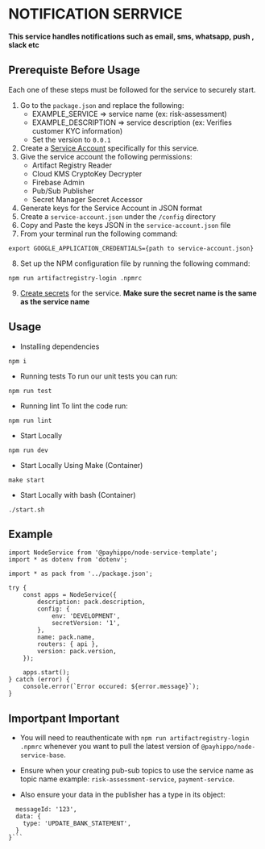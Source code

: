 # NOTIFICATION SERRVICE

**This service handles notifications such as email, sms, whatsapp, push , slack etc**

## Prerequiste Before Usage

Each one of these steps must be followed for the service to securely start.

1. Go to the `package.json` and replace the following:
    - EXAMPLE_SERVICE => service name (ex: risk-assessment)
    - EXAMPLE_DESCRIPTION => service description (ex: Verifies customer KYC information)
    - Set the version to `0.0.1`
2. Create a [Service Account](https://cloud.google.com/iam/docs/service-accounts) specifically for this service.
3. Give the service account the following permissions:
    - Artifact Registry Reader
    - Cloud KMS CryptoKey Decrypter
    - Firebase Admin
    - Pub/Sub Publisher
    - Secret Manager Secret Accessor
4. Generate keys for the Service Account in JSON format
5. Create a `service-account.json` under the `/config` directory
6. Copy and Paste the keys JSON in the `service-account.json` file
7. From your terminal run the following command:

```
export GOOGLE_APPLICATION_CREDENTIALS={path to service-account.json}
```

8. Set up the NPM configuration file by running the following command:

```
npm run artifactregistry-login .npmrc
```

9. [Create secrets](https://cloud.google.com/secret-manager) for the service. **Make sure the secret name is the same as the service name**

## Usage

-   Installing dependencies

```
npm i
```

-   Running tests
    To run our unit tests you can run:

```
npm run test
```

-   Running lint
    To lint the code run:

```
npm run lint
```

-   Start Locally

```
npm run dev
```

-   Start Locally Using Make (Container)

```
make start
```

-   Start Locally with bash (Container)

```
./start.sh
```

## Example

```
import NodeService from '@payhippo/node-service-template';
import * as dotenv from 'dotenv';

import * as pack from '../package.json';

try {
	const apps = NodeService({
		description: pack.description,
		config: {
			env: 'DEVELOPMENT',
			secretVersion: '1',
		},
		name: pack.name,
		routers: { api },
		version: pack.version,
	});

	apps.start();
} catch (error) {
	console.error(`Error occured: ${error.message}`);
}
```

## Importpant Important

-   You will need to reauthenticate with `npm run artifactregistry-login .npmrc` whenever you want to pull the latest version of `@payhippo/node-service-base`.

-   Ensure when your creating pub-sub topics to use the service name as topic name
    example: `risk-assessment-service`, `payment-service`.

-   Also ensure your data in the publisher has a type in its object:

````{
  messageId: '123',
  data: {
    type: 'UPDATE_BANK_STATEMENT',
  }
}```
````
